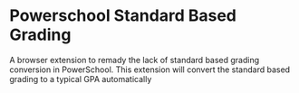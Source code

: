 # Powerschool Standard Based Grading
A browser extension to remady the lack of standard based grading conversion in PowerSchool. This extension will convert the standard based grading to a typical GPA automatically
